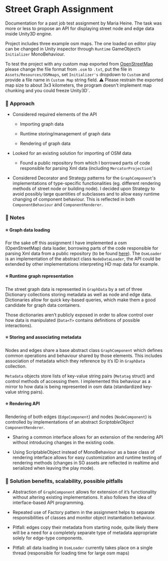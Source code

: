 # Street Graph Assignment

Documentation for a past job test assignment by Maria Heine. The task was more or less to propose an API for displaying street node and edge data inside Unity3D engine. 

Project includes three example osm maps. The one loaded on editor play can be changed in Unity inspector through `Runtime` GameObject’s `Initializer` MonoBehaviour.

To test the project with any custom map exported from [OpenStreetMap](https://www.openstreetmap.org/export) please change the file format from `.osm` to `.txt`, put the file in `Assets/Resources/OSMmaps`, set `Initializer's` dropdown to `Custom` and provide a file name in `Custom Map` string field.
⚠️ Please restrain the exported map size to about 3x3 kilometers, the
program doesn't implement map chunking and you could freeze Unity3D`.

### 🌌 Approach

-   Considered required elements of the API
    
    -   Importing graph data
        
    -   Runtime storing/management of graph data
        
    -   Rendering of graph data
        
-   Looked for an existing solution for importing of OSM data
    
    -   Found a public repository from which I borrowed parts of code responsible for parsing Xml data (including `MercatorProjection`)
-   Considered Decorator and Strategy patterns for the `GraphComponent`'s implementations of type-specific functionalities (eg. different rendering methods of street node or building node). I decided upon Strategy to avoid possibly large quantities of subclasses and to allow easy runtime changing of component behaviour. This is reflected in both `ComponentBehaviour` and `ComponentRenderer`.
    

### 🌌 Notes

#### ⭐️ Graph data loading

For the sake off this assignment I have implemented a osm (OpenStreetMap) data loader, borrowing parts of the code responsible for parsing Xml data from a public repository (to be found [here](https://github.com/codehoose/real-world-map-data)). The `OsmLoader` is an implementation of the abstract class `NodeDataLoader`, the API could be extended by other implementations interpreting HD map data for example.

#### ⭐️ Runtime graph representation

The street graph data is represented in `GraphData` by a set of three Dictionary collections storing metadata as well as node and edge data. Dictionaries allow for quick key-based queries, which make them a good candidate for graph data containers.

Those dictionaries aren’t publicly exposed in order to allow control over how data is manipulated (`Data<T>` contains definitions of possible interactions).

#### ⭐️ Storing and associating metadata

Nodes and edges share a base abstract class `GraphComponent` which defines common operations and behaviour shared by those elements. This includes association of metadata which they reference by it’s ID in `GraphData` collection.

`Metadata` objects store lists of key-value string pairs (`Metatag` struct) and control methods of accessing them. I implemented this behaviour as a mirror to how data is being represented in osm data (standardized key-value string pairs).

#### ⭐️ Rendering API

Rendering of both edges (`EdgeComponent`) and nodes (`NodeComponent`) is controlled by implementations of an abstract _ScriptableObject_ `ComponentRenderer`.

-   Sharing a common interface allows for an extension of the rendering API without introducing changes in the existing code.
    
-   Using ScriptableObject instead of MonoBehaviour as a base class of rendering interface allows for easy customization and runtime testing of rendering methods (changes in SO assets are reflected in realtime and serialized when leaving the play mode).
    

### 🌌 Solution benefits, scalability, possible pitfalls

-   Abstraction of `GraphComponent` allows for extension of it’s functionality without altering existing implementations. It also follows the idea of interface-based API programming.
    
-   Repeated use of Factory pattern in the assignment helps to separate responsibilities of classes and monitor object instantiation behaviour.
    
-   Pitfall: edges copy their metadata from starting node, quite likely there will be a need for a completely separate type of metadata appropriate solely for edge-type components.
    
-   Pitfall: all data loading in `OsmLoader` currently takes place on a single thread (responsible for loading time for large osm maps)
